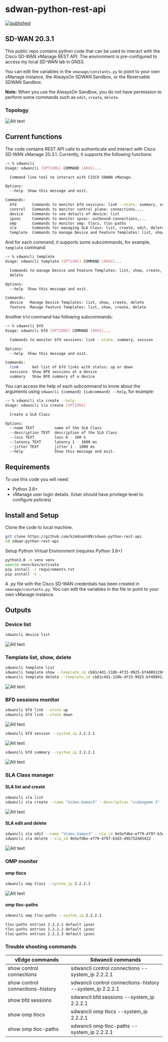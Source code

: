 # sdwan-python-rest-api

[![published](https://static.production.devnetcloud.com/codeexchange/assets/images/devnet-published.svg)](https://developer.cisco.com/codeexchange/github/repo/kimdoanh89/sdwan-python-rest-api)

## SD-WAN 20.3.1

This public repo contains python code that can be used to interact with the Cisco SD-WAN vManage REST API. The environment is pre-configured to access my local SD-WAN lab in GNS3. 

You can edit the variables in the `vmanage/constants.py` to point to your own vManage instance, the AlwaysOn SDWAN Sandbox, or the Reservable
SDWAN Sandbox.

**Note:** When you use the AlwaysOn Sandbox, you do not have permission to perform
some commands such as `edit`, `create`, `delete`.


### Topology

![Alt text](images/07_RG.png)

## Current functions
The code contains REST API calls to authenticate and interact with Cisco SD-WAN vManage 20.3.1. Currently, it supports the following functions:
```bash
-> % sdwancli
Usage: sdwancli [OPTIONS] COMMAND [ARGS]...

  Command line tool to interact with CISCO SDWAN vManage.

Options:
  --help  Show this message and exit.

Commands:
  bfd       Commands to monitor bfd sessions: link --state, summary, session
  control   Commands to monitor control plane: connections,...
  device    Commands to see details of device: list
  ipsec     Commands to monitor ipsec: outbound-connections,...
  omp       Commands to monitor omp: tlocs, tloc-paths
  sla       Commands for managing SLA Class: list, create, edit, delete
  template  Commands to manage Device and Feature Templates: list, show,...
```

And for each command, it supports some subcommands, for example, `template` command:

```bash
-> % sdwancli template
Usage: sdwancli template [OPTIONS] COMMAND [ARGS]...

  Commands to manage Device and Feature Templates: list, show, create,
  delete

Options:
  --help  Show this message and exit.

Commands:
  device   Manage Device Templates: list, show, create, delete
  feature  Manage Feature Templates: list, show, create, delete
```

Another `bfd` command has following subcommands:

```bash
-> % sdwancli bfd
Usage: sdwancli bfd [OPTIONS] COMMAND [ARGS]...

  Commands to monitor bfd sessions: link --state, summary, session

Options:
  --help  Show this message and exit.

Commands:
  link      Get list of bfd links with status: up or down
  sessions  Show BFD sessions at a device
  summary   Show BFD summary of a device
```

You can access the help of each subcommand to know about the arguments using 
`sdwancli {command} {subcommand} --help`, for example:

```bash
-> % sdwancli sla create --help
Usage: sdwancli sla create [OPTIONS]

  Create a SLA Class

Options:
  --name TEXT         name of the SLA Class
  --description TEXT  description of the SLA Class
  --loss TEXT         loss 0 - 100 %
  --latency TEXT      latency 1 - 1000 ms
  --jitter TEXT       jitter 1 - 1000 ms
  --help              Show this message and exit.
```

## Requirements

To use this code you will need:

- Python 3.8+
- vManage user login details. (User should have privilege level to configure policies)

## Install and Setup
Clone the code to local machine.
```bash
git clone https://github.com/kimdoanh89/sdwan-python-rest-api
cd sdwan-python-rest-api
```

Setup Python Virtual Environment (requires Python 3.8+)
```bash
python3.8 -m venv venv
source venv/bin/activate
pip install -r requirements.txt
pip install -e .
```
A .py file with the Cisco SD-WAN credentials has been created in `vmanage/constants.py`. You can edit the variables in the file to point to your own vManage instance.

## Outputs
### Device list

```bash
sdwancli device list
```

![Alt text](images/01_device_list.png)

### Template list, show, delete

```bash
sdwancli template list
sdwancli template show --template_id cb81c4d1-110b-4f33-9925-bf4889129019
sdwancli template delete --template_id cb81c4d1-110b-4f33-9925-bf4889129019
```
![Alt text](images/01_template_list.png)

### BFD sessions monitor

```bash
sdwancli bfd link --state up
sdwancli bfd link --state down
```
![Alt text](images/03_bfd_link_up_down.png)

```bash
sdwancli bfd session --system_ip 2.2.2.1
```


![Alt text](images/03_bfd_session.png)

```bash
sdwancli bfd summary --system_ip 2.2.2.1
```

![Alt text](images/03_bfd_summary.png)

### SLA Class manager
#### SLA list and create

```bash
sdwancli sla list
sdwancli sla create --name "Video-Games3" --description "videogame 3" --loss 1 --latency 20 --jitter 5
```

![Alt text](images/04_sla_list_create.png)

#### SLA edit and delete
```bash
sdwancli sla edit --name "Video-Games3" --sla_id 9e5efdbe-ef79-4797-b3d3-d9b732d45422 --loss 10 --latency 100 --jitter 20
sdwancli sla delete --sla_id 9e5efdbe-ef79-4797-b3d3-d9b732d45422
```

![Alt text](images/04_sla_edit_delete.png)

### OMP monitor
#### omp tlocs
```bash
sdwancli omp tlocs --system_ip 2.2.2.1
```

![Alt text](images/05_omp_tlocs.png)

#### omp tloc-paths
```bash
sdwancli omp tloc-paths --system_ip 2.2.2.1
```
```bash
tloc-paths entries 2.2.2.1 default ipsec
tloc-paths entries 2.2.2.2 default ipsec
tloc-paths entries 2.2.2.3 default ipsec
```

### Trouble shooting commands

| vEdge commands                   | Sdwancli commands                                        |
|----------------------------------|----------------------------------------------------------|
| show control connections         | sdwancli control connections --system_ip 2.2.2.1         |
| show control connections-history | sdwancli control connections-history --system_ip 2.2.2.1 |
| show bfd sessions                | sdwancli bfd sessions --system_ip 2.2.2.1                |
| show omp tlocs                   | sdwancli omp tlocs --system_ip 2.2.2.1                   |
| show omp tloc-paths              | sdwancli omp tloc-paths --system_ip 2.2.2.1              |
